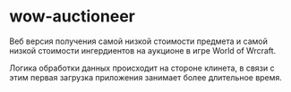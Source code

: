 # wow-auctioneer

Веб версия получения самой низкой стоимости предмета и самой низкой стоимости ингердиентов на аукционе в игре World of Wrcraft.

Логика обработки данных происходит на стороне клинета, в связи с этим первая загрузка приложения занимает более длительное время.
